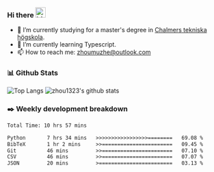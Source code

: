 ### Hi there <img src="https://user-images.githubusercontent.com/1303154/88677602-1635ba80-d120-11ea-84d8-d263ba5fc3c0.gif" width="24px" alt="hi">

- 🔭 I’m currently studying for a master's degree in [Chalmers tekniska högskola](https://www.chalmers.se/).
- 🌱 I’m currently learning Typescript.
- 📫 How to reach me: zhoumuzhe@outlook.com

### 📊 Github Stats

![Top Langs](https://github-readme-stats.vercel.app/api/top-langs/?username=zhou1323&hide=TeX&layout=compact&size_weight=0.5&count_weight=0.5) 
![zhou1323's github stats](https://github-readme-stats.vercel.app/api?username=zhou1323&show_icons=true&hide_title=true&count_private=true&include_all_commits=true)


### ✒️ Weekly development breakdown
<!--START_SECTION:waka-->
 
 ```txt
 Total Time: 10 hrs 57 mins
 
 Python       7 hrs 34 mins   >>>>>>>>>>>>>>>>>========   69.08 %
 BibTeX       1 hr 2 mins     >>=======================   09.45 %
 Git          46 mins         >>=======================   07.10 %
 CSV          46 mins         >>=======================   07.07 %
 JSON         20 mins         >========================   03.13 %
 ```
 
 <!--END_SECTION:waka-->
